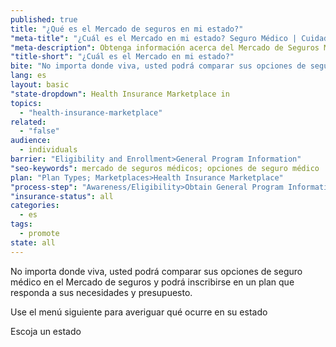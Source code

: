 ```yaml
---
published: true
title: "¿Qué es el Mercado de seguros en mi estado?"
"meta-title": "¿Cuál es el Mercado en mi estado? Seguro Médico | CuidadoDeSalud.gov"
"meta-description": Obtenga información acerca del Mercado de Seguros Médicos en Healthcare.gov. Lea acerca de Obamacare y las opciones de seguro médico disponibles para usted empezando en el 2014.
"title-short": "¿Cuál es el Mercado en mi estado?"
bite: "No importa donde viva, usted podrá comparar sus opciones de seguro médico en el Mercado de seguros y podrá inscribirse en un plan que responda a sus necesidades y presupuesto. "
lang: es
layout: basic
"state-dropdown": Health Insurance Marketplace in
topics: 
  - "health-insurance-marketplace"
related: 
  - "false"
audience: 
  - individuals
barrier: "Eligibility and Enrollment>General Program Information"
"seo-keywords": mercado de seguros médicos; opciones de seguro médico
plan: "Plan Types; Marketplaces>Health Insurance Marketplace"
"process-step": "Awareness/Eligibility>Obtain General Program Information"
"insurance-status": all
categories: 
  - es
tags: 
  - promote
state: all
---
```


No importa donde viva, usted podrá comparar sus opciones de seguro médico en el Mercado de seguros y podrá inscribirse en un plan que responda a sus necesidades y presupuesto. 

Use el menú siguiente para averiguar qué ocurre en su estado

Escoja un estado
